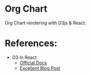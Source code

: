 # Org Chart

Org Chart rendering with D3js & React.

# References:

- D3 In React
  - [Official Docs](https://d3js.org/getting-started#d3-in-react)
  - [Excellent Blog Post](https://2019.wattenberger.com/blog/react-and-d3)
